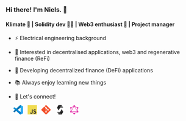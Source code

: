 ### Hi there! I'm Niels. 👋 
#### Klimate 🌱  |  Solidity dev 🧑‍💻  |  Web3 enthusiast 🚀  |  Project manager

- ⚡ Electrical engineering background

- 🔭 Interested in decentralised applications, web3 and regenerative finance (ReFi)

- 🚀 Developing decentralized finance (DeFi) applications

- :books: Always enjoy learning new things

- 💬 Let's connect!


&nbsp;&nbsp;&nbsp;&nbsp;
<img width="25px" src="https://github.com/devicons/devicon/blob/master/icons/vscode/vscode-original.svg">&nbsp;&nbsp;
<img width="25px" src="https://github.com/devicons/devicon/blob/master/icons/javascript/javascript-original.svg">&nbsp;&nbsp;
<img width="25px" src="https://github.com/devicons/devicon/blob/master/icons/git/git-original.svg">&nbsp;&nbsp;
<img width="25px" src="https://github.com/devicons/devicon/blob/master/icons/solidity/solidity-original.svg">&nbsp;&nbsp;
<img width="25px" src="https://github.com/devicons/devicon/blob/master/icons/graphql/graphql-plain.svg">&nbsp;&nbsp;

                       
  
<!--
**Dakavon/dakavon** is a ✨ _special_ ✨ repository because its `README.md` (this file) appears on your GitHub profile.

Here are some ideas to get you started:

- 🔭 I’m currently working on ...
- 🌱 I’m currently learning ...
- 👯 I’m looking to collaborate on ...
- 🤔 I’m looking for help with ...
- 💬 Ask me about ...
- 📫 How to reach me: ...
- 😄 Pronouns: ...
- ⚡ Fun fact: ...
-->
